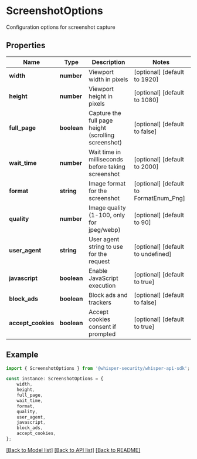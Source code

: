 # ScreenshotOptions

Configuration options for screenshot capture

## Properties

Name | Type | Description | Notes
------------ | ------------- | ------------- | -------------
**width** | **number** | Viewport width in pixels | [optional] [default to 1920]
**height** | **number** | Viewport height in pixels | [optional] [default to 1080]
**full_page** | **boolean** | Capture the full page height (scrolling screenshot) | [optional] [default to false]
**wait_time** | **number** | Wait time in milliseconds before taking screenshot | [optional] [default to 2000]
**format** | **string** | Image format for the screenshot | [optional] [default to FormatEnum_Png]
**quality** | **number** | Image quality (1-100, only for jpeg/webp) | [optional] [default to 90]
**user_agent** | **string** | User agent string to use for the request | [optional] [default to undefined]
**javascript** | **boolean** | Enable JavaScript execution | [optional] [default to true]
**block_ads** | **boolean** | Block ads and trackers | [optional] [default to false]
**accept_cookies** | **boolean** | Accept cookies consent if prompted | [optional] [default to true]

## Example

```typescript
import { ScreenshotOptions } from '@whisper-security/whisper-api-sdk';

const instance: ScreenshotOptions = {
    width,
    height,
    full_page,
    wait_time,
    format,
    quality,
    user_agent,
    javascript,
    block_ads,
    accept_cookies,
};
```

[[Back to Model list]](../README.md#documentation-for-models) [[Back to API list]](../README.md#documentation-for-api-endpoints) [[Back to README]](../README.md)
